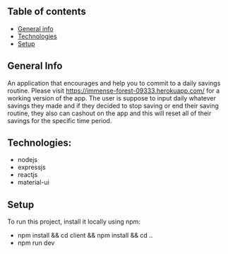 ## Table of contents
* [General info](#general-info)
* [Technologies](#technologies)
* [Setup](#setup)

## General Info
 An application that encourages and help you to commit to a daily savings routine. Please visit https://immense-forest-09333.herokuapp.com/ for a working version of the 
 app. The user is suppose to input daily whatever savings they made and if they decided to
 stop saving or end their saving routine, they also can cashout on the app and this will reset all of their savings for 
 the specific time period.
 
## Technologies:
  * nodejs
  * expressjs
  * reactjs
  * material-ui
  
 ## Setup
  To run this project, install it locally using npm:  
  * npm install && cd client && npm install && cd ..
  * npm run dev
  
  
  
